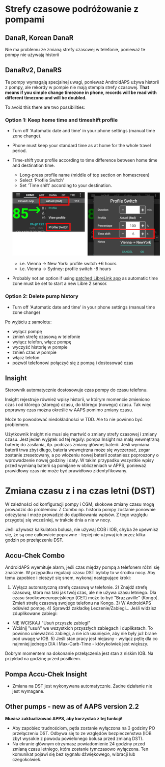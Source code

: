 # Strefy czasowe podróżowanie z pompami

## DanaR, Korean DanaR

Nie ma problemu ze zmianą strefy czasowej w telefonie, ponieważ te pompy nie używają historii

## DanaRv2, DanaRS

Te pompy wymagają specjalnej uwagi, ponieważ AndroidAPS używa historii z pompy, ale rekordy w pompie nie mają stempla strefy czasowej. **That means if you simple change timezone in phone, records will be read with different timezone and will be doubled.**

To avoid this there are two possibilities:

### Option 1: Keep home time and timeshift profile

* Turn off 'Automatic date and time' in your phone settings (manual time zone change).
* Phone must keep your standard time as at home for the whole travel period.
* Time-shift your profile according to time difference between home time and destination time.
   
   * Long-press profile name (middle of top section on homescreen)
   * Select 'Profile Switch'
   * Set 'Time shift' according to your destination.
   
   ![Profile switch with time shift](../images/ProfileSwitchTimeShift2.png)
   
   * i.e. Vienna -> New York: profile switch +6 hours
   * i.e. Vienna -> Sydney: profile switch -8 hours
* Probably not an option if using [patched LibreLink app](../Hardware/Libre2#time-zone-travelling) as automatic time zone must be set to start a new Libre 2 sensor.

### Option 2: Delete pump history

* Turn off 'Automatic date and time' in your phone settings (manual time zone change)

Po wyjściu z samolotu:

* wyłącz pompę
* zmień strefę czasową w telefonie
* wyłącz telefon, włącz pompę
* wyczyść historię w pompie
* zmień czas w pompie
* włącz telefon
* pozwól telefonowi połączyć się z pompą i dostosować czas

## Insight

Sterownik automatycznie dostosowuje czas pompy do czasu telefonu.

Insight rejestruje również wpisy historii, w którym momencie zmieniono czas i od którego (starego) czasu, do którego (nowego) czasu. Tak więc poprawny czas można określić w AAPS pomimo zmiany czasu.

Może to powodować niedokładności w TDD. Ale to nie powinno być problemem.

Użytkownik Insight nie musi się martwić o zmiany strefy czasowej i zmiany czasu. Jest jeden wyjątek od tej reguły: pompa Insight ma małą wewnętrzną baterię do zasilania, itp. podczas zmiany głównej baterii. Jeśli wymiana baterii trwa zbyt długo, bateria wewnętrzna może się wyczerpać, zegar zostanie zresetowany, a po włożeniu nowej baterii zostaniesz poproszony o wprowadzenie nowej godziny i daty. W takim przypadku wszystkie wpisy przed wymianą baterii są pomijane w obliczeniach w APPS, ponieważ prawidłowy czas nie może być prawidłowo zidentyfikowany.

# Zmiana czasu z i na czas letni (DST)

W zależności od konfiguracji pompy i CGM, skokowe zmiany czasu mogą prowadzić do problemów. Z Combo np. historia pompy zostanie ponownie odczytana i może prowadzić do duplikowania wpisów. Z tego względu przygotuj się wcześniej, w trakcie dnia a nie w nocy.

Jeśli używasz kalkulatora bolusa, nie używaj COB i IOB, chyba że upewnisz się, że są one całkowicie poprawne - lepiej nie używaj ich przez kilka godzin po przełączeniu DST.

## Accu-Chek Combo

AndroidAPS wyemituje alarm, jeśli czas między pompą a telefonem różni się znacznie. W przypadku regulacji czasu DST byłoby to w środku nocy. Aby temu zapobiec i cieszyć się snem, wykonaj następujące kroki:

1) Wyłącz automatyczną strefę czasową w telefonie. 2) Znajdź strefę czasową, która ma taki jak twój czas, ale nie używa czasu letniego. Dla czasu środkowoeuropejskiego (CET) może to być "Brazzaville" (Kongo). Zmień strefę czasową swojego telefonu na Kongo. 3) W AndroidAPS odśwież pompę. 4) Sprawdź zakładkę Leczenie/Zabiegi... Jeśli widzisz zduplikowane zabiegi:

* NIE WCISKAJ "Usuń przyszłe zabiegi"
* Wciśnij "usuń" we wszystkich przyszłych zabiegach i duplikatach. To powinno unieważnić zabiegi, a nie ich usunięcie, aby nie były już brane pod uwagę w IOB. 5) Jeśli stan pracy jest niejasny - wyłącz pętlę dla co najmniej jednego DIA i Max-Carb-Time - którykolwiek jest większy.

Dobrym momentem na dokonanie przełączenia jest stan z niskim IOB. Na przykład na godzinę przed posiłkiem.

## Pompa Accu-Chek Insight

* Zmiana na DST jest wykonywana automatycznie. Żadne działanie nie jest wymagane.

## Other pumps - new as of AAPS version 2.2

**Musisz zaktualizować APPS, aby korzystać z tej funkcji!**

* Aby zapobiec trudnościom, pętla zostanie wyłączona na 3 godziny PO przełączeniu DST. Odbywa się to ze względów bezpieczeństwa (IOB zbyt wysokie z powodu powielonego bolusa przed zmianą DST).
* Na ekranie głównym otrzymasz powiadomienie 24 godziny przed zmianą czasu letniego, która zostanie tymczasowo wyłączona. Ten komunikat pojawi się bez sygnału dźwiękowego, wibracji lub czegokolwiek.